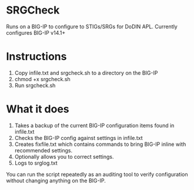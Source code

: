 # SRGCheck
 
Runs on a BIG-IP to configure to STIGs/SRGs for DoDIN APL.  Currently configures BIG-IP v14.1+

# Instructions
1. Copy infile.txt and srgcheck.sh to a directory on the BIG-IP
2. chmod +x srgcheck.sh
3. Run srgcheck.sh

# What it does
1. Takes a backup of the current BIG-IP configuration items found in infile.txt
2. Checks the BIG-IP config against settings in infile.txt
3. Creates fixfile.txt which contains commands to bring BIG-IP inline with recommended settings.
4. Optionally allows you to correct settings.
5. Logs to srglog.txt

You can run the script repeatedly as an auditing tool to verify configuration without changing anything on the BIG-IP.
